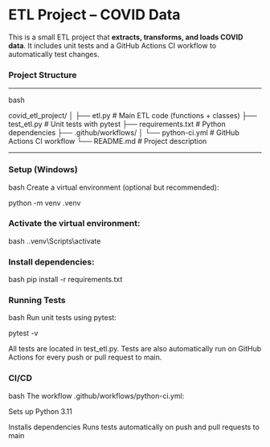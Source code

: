 # ETL Project – COVID Data

This is a small ETL project that **extracts, transforms, and loads COVID data**. It includes unit tests and a GitHub Actions CI workflow to automatically test changes.

### Project Structure

---
bash

covid_etl_project/
│
├── etl.py                      # Main ETL code (functions + classes)
├── test_etl.py                 # Unit tests with pytest
├── requirements.txt            # Python dependencies
├── .github/workflows/
│ └── python-ci.yml             # GitHub Actions CI workflow
└── README.md                   # Project description

---

### Setup (Windows)

bash
Create a virtual environment (optional but recommended):

python -m venv .venv



### Activate the virtual environment:
bash
.\.venv\Scripts\activate


### Install dependencies:
bash
pip install -r requirements.txt


### Running Tests
bash
Run unit tests using pytest:

pytest -v

All tests are located in test_etl.py.
Tests are also automatically run on GitHub Actions for every push or pull request to main.


### CI/CD
bash
The workflow .github/workflows/python-ci.yml:

Sets up Python 3.11

Installs dependencies
Runs tests automatically on push and pull requests to main
